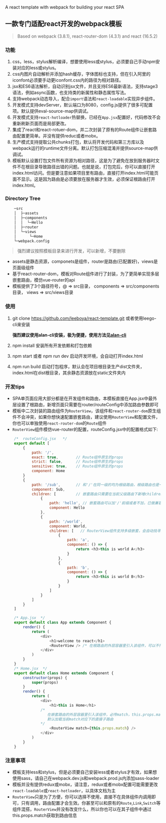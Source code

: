 A react template with webpack for building your react SPA
## 一款专门适配react开发的webpack模板
> Based on webpack (3.8.1), react-router-dom (4.3.1) and react (16.5.2)
### 功能
1. css，less，stylus解析编译，想要使用less或stylus，必须要自己手动npm安装对应的less或stylus。
2. css内图片自动解析并添加hash缓存，字体图标也支持，但在引入阿里的iconfont必须要手动更iconfont.css内的路径为相对路径。
3. jsx和ES6语法解析，自动识别jsx文件，并且支持ES6最新语法，支持stage3语法，例如async函数，也支持类的新属性和静态属性写法。
4. 支持webpack动态导入，配合`import`语法和`react-loadable`实现异步组件。
5. 开发模式支持devServer，默认端口为8080，config.js提供了很多可配置项。默认提供eval-source-map供调试。
6. 开发模式支持`react-hotloader`热替换，已经在`App.jsx`配置好，代码修改不会重新刷新页面而是局部更改。
7. 集成了react和react-rotuer-dom，并二次封装了原有的Route组件让嵌套路由配置更简单。并没有提供reduc或者mobx。
8. 生产模式支持提取公共chunks打包，默认将开发代码和第三方库以及webpack运行的runtime文件分离。默认打包压缩混淆并提供source-map供调试。
9. 模板默认设置打包文件所有资源为相对路径，这是为了避免在放到服务器时文件不在根目录导致路径出错的问题。也就是说，打包完后，你可以直接打开index.html访问。但是要注意如果项目里有路由，直接打开index.html可能页面不显示。这是因为路由是必须要放在服务器才生效，必须保证根路由打开index.html。

### Directory Tree
```bash
    ─src
    │  ├─assets
    │  ├─components
    │  │  └─Hello
    │  ├─router
    │  └─views
    │      └─Home
    └─webpack.config
```
> 强烈建议按照模板目录来进行开发，可以新增，不要删除

* assets是静态资源，componets是组件，router是路由(已配置好)，views是页面级组件
* 基于react-router-dom，模板对Route组件进行了封装，为了更简单实现多层嵌套路由，模仿vue-router的api
* 模板提供了3个路径符号，@ => src目录， components => src/components目录， views => src/views目录

### 使用
1. git clone https://github.com/leeboya/react-template.git 或者使用leego-cli来安装

   **强烈建议使用alan-cli安装，极为便捷，使用方法见[alan-cli](https://github.com/leeboya/leego-cli)**  
2. npm install 安装所有开发依赖和打包依赖
3. npm start 或者 npm run dev 启动开发环境，会自动打开index.html
4. npm run build 启动打包程序，默认会在项目根目录生产dist文件夹，index.html在dist根目录，其余静态资源放在static文件夹内

### 开发tips
* SPA单页面应用大部分都是在开发组件和路由，本模板直接在App.jsx中最外层设置了根路由，新增页面只需要在router/routeConfig中添加路由参数即可
* 模板中二次封装的路由组件为`RouterView`，该组件和`react-router-dom`原生组件不会冲突，如果你想快速配置嵌套路由，建议使用`RouterView`和配置文件，你也可以单独使用`react-router-dom`的`Route`组件
* `RouterView`组件模仿vue-router的配置，routeConfig.jsx中的配置格式如下:
```javascript
    /*  routeConfig.jsx   */
    export default [
        {
            path: '/',
            exact: true,        // Route组件原生的props
            strict: false,      // Route组件原生的props
            sensitive: true,    // Route组件原生的props
            component: Home
        }
        {
            path: '/sub',       // 和'/'在同一级的均为根级路由，根级路由也是一层路由，在使用RouterView组件时，不需要传入match的props
            component: Sub,
            children: [         // 嵌套路由只需要在当前父级路由下新增children选项，在使用RouterView组件时，必须传入match的props
                {
                    path: 'hello', // 嵌套路由可以加'/'前缀或者不加，已做兼容处理
                    component: Hello
                },
                {
                    path: '/world',
                    component: World,
                    children: [   // RouterView组件支持多级嵌套，会自动找寻对应层级的路由参数
                        {
                            path: 'a',
                            component: () => {
                                return <h3>this is world A</h3>
                            }
                        },
                        {
                            path: 'b',
                            component: () => {
                                return <h3>this is world B</h3>
                            }
                        }
                    ]
                }
            ]
        }
    ]

    /* App.jsx  */
    export default class App extends Component {
        render() {
            return (
                <div>
                    <h1>welcome to react</h1>
                    <RouterView /> /* 在根路由的外层容器里引入该组件，可以不传任何props，默认加载所有一级路由 */
                </div>
            )
        }
    }
    /* Home.jsx  */
    export default class Home extends Component {
        constructor(props) {
            super(props)
        }
        render() {
            return (
                <div>
                    <h1>this is Home</h1>
                /* 
                   在嵌套路由的外层容器里引入该组件，必传match，this.props.match是Home的父级组件Route传入的值，具体见react-router-dom文档。
                   默认加载当前match对应下的直接子路由 
                */
                    <RouterView match={this.props.match} /> 
                </div>
            )
        }
    }

```

### 注意事项
* 模板支持less和stylus，但是必须要自己安装less或者stylus才有效，如果想使用sass，请自己在webpack.dev.js和webpack.prod.js内添加sass-loader
* 模板并没有提供redux或mobx，请注意，redux或者mobx配置可能需要更改`react-loadable`或`react-hotloader`，以具体文档为主
* `RouterView`只是为了方便，你可以选择不使用，直接不在具体组件内调用即可，只有调用，路由配置才会生效。你甚至可以和原有的`Route`,`Link`,`Switch`等组件混搭，`RouterView`并没有改变什么，所以你也可以在其子组件中通过this.props.match获取到路由信息
